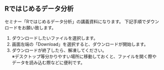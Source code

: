 ## Rではじめるデータ分析

セミナー「Rではじめるデータ分析」の講義資料になります。
下記手順でダウンロードをお願い致します。
1. ダウンロードしたいファイルを選択します。
2. 画面左端の「Download」を選択すると、ダウンロードが開始します。
3. ダウンロードが終了したら、解凍してください。<br/>
※デスクトップ等分かりやすい場所に移動しておくと、ファイルを開く際やデータを読み込む際などに便利です。
